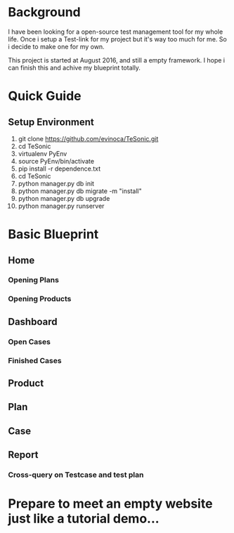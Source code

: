 # Background
I have been looking for a open-source test management tool for my whole life.
Once i setup a Test-link for my project but it's way too much for me.
So i decide to make one for my own.

This project is started at August 2016, and still a empty framework.
I hope i can finish this and achive my blueprint totally.


# Quick Guide
## Setup Environment
1. git clone https://github.com/evinoca/TeSonic.git
2. cd TeSonic
3. virtualenv PyEnv
4. source PyEnv/bin/activate
5. pip install -r dependence.txt
6. cd TeSonic
7. python manager.py db init
8. python manager.py db migrate -m "install"
9. python manager.py db upgrade
10. python manager.py runserver

# Basic Blueprint 
## Home
### Opening Plans
### Opening Products

## Dashboard
### Open Cases
### Finished Cases

## Product

## Plan

## Case

## Report
### Cross-query on Testcase and test plan



# Prepare to meet an empty website just like a tutorial demo...